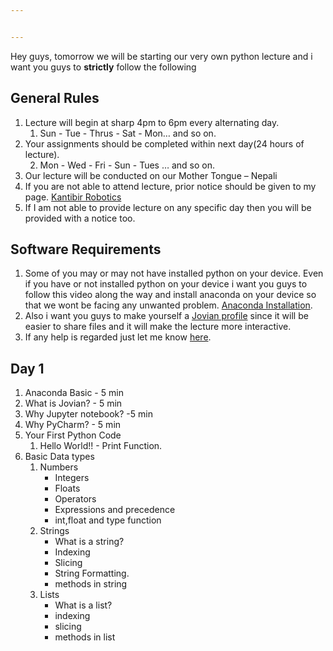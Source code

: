 ```yaml
---


---
```


<p>Hey guys, tomorrow we will be starting our very own python lecture and i want you guys to <strong>strictly</strong> follow the following</p>
<h2 id="general-rules">General Rules</h2>
<ol>
<li>Lecture will begin at sharp 4pm to 6pm every alternating day.
<ol>
<li>Sun - Tue - Thrus - Sat - Mon…  and so on.</li>
</ol>
</li>
<li>Your assignments should be completed within next day(24 hours of lecture).
<ol start="2">
<li>Mon - Wed - Fri - Sun - Tues … and so on.</li>
</ol>
</li>
<li>Our lecture will be conducted on our Mother Tongue – Nepali</li>
<li>If you are not able to attend lecture, prior notice should be given to my page. <a href="https://www.facebook.com/kantibirrobotics">Kantibir Robotics</a></li>
<li>If I am not able to provide lecture on any specific day then you will be provided with a notice too.</li>
</ol>
<h2 id="software-requirements">Software Requirements</h2>
<ol>
<li>Some of you may or may not have installed python on your device. Even if you have or not installed python on your device i want you guys to follow this video along the way and install anaconda on your device so that we wont be facing any unwanted problem. <a href="https://www.youtube.com/watch?v=5mDYijMfSzs&amp;t=642s">Anaconda Installation</a>.</li>
<li>Also i want you guys to make yourself a <a href="jovian.ml">Jovian profile</a> since it will be easier to share files and it will make the lecture more interactive.</li>
<li>If any help is regarded just let me know <a href="https://www.facebook.com/kantibirrobotics">here</a>.</li>
</ol>
<h2 id="day-1">Day 1</h2>
<ol>
<li>Anaconda Basic - 5 min</li>
<li>What is Jovian? - 5 min</li>
<li>Why Jupyter notebook? -5 min</li>
<li>Why PyCharm? - 5 min</li>
<li>Your First Python Code
<ol>
<li>Hello World!! - Print Function.</li>
</ol>
</li>
<li>Basic Data types
<ol>
<li>Numbers
<ul>
<li>Integers</li>
<li>Floats</li>
<li>Operators</li>
<li>Expressions and precedence</li>
<li>int,float and type function</li>
</ul>
</li>
<li>Strings
<ul>
<li>What is a string?</li>
<li>Indexing</li>
<li>Slicing</li>
<li>String Formatting.</li>
<li>methods in string</li>
</ul>
</li>
<li>Lists
<ul>
<li>What is a list?</li>
<li>indexing</li>
<li>slicing</li>
<li>methods in list</li>
</ul>
</li>
</ol>
</li>
</ol>

